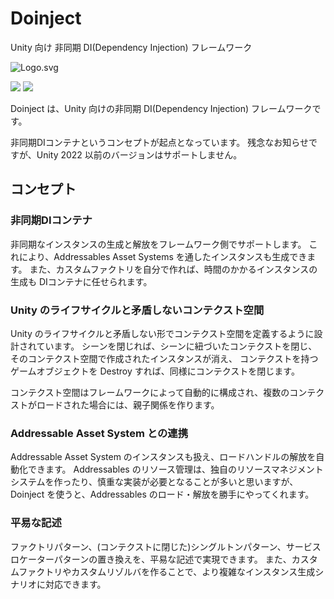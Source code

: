 # Doinject

Unity 向け 非同期 DI(Dependency Injection) フレームワーク

![Logo.svg](Logo.svg)

![](https://img.shields.io/badge/unity-2023.2%20or%20later-green?logo=unity)
![](https://img.shields.io/badge/license-MIT-blue)

Doinject は、Unity 向けの非同期 DI(Dependency Injection) フレームワークです。

非同期DIコンテナというコンセプトが起点となっています。
残念なお知らせですが、Unity 2022 以前のバージョンはサポートしません。

## コンセプト

### 非同期DIコンテナ

非同期なインスタンスの生成と解放をフレームワーク側でサポートします。
これにより、Addressables Asset Systems を通したインスタンスも生成できます。
また、カスタムファクトリを自分で作れば、時間のかかるインスタンスの生成も DIコンテナに任せられます。

### Unity のライフサイクルと矛盾しないコンテクスト空間

Unity のライフサイクルと矛盾しない形でコンテクスト空間を定義するように設計されています。
シーンを閉じれば、シーンに紐づいたコンテクストを閉じ、そのコンテクスト空間で作成されたインスタンスが消え、
コンテクストを持つゲームオブジェクトを Destroy すれば、同様にコンテクストを閉じます。

コンテクスト空間はフレームワークによって自動的に構成され、複数のコンテクストがロードされた場合には、親子関係を作ります。

### Addressable Asset System との連携

Addressable Asset System のインスタンスも扱え、ロードハンドルの解放を自動化できます。
Addressables のリソース管理は、独自のリソースマネジメントシステムを作ったり、慎重な実装が必要となることが多いと思いますが、
Doinject を使うと、Addressables のロード・解放を勝手にやってくれます。

### 平易な記述

ファクトリパターン、(コンテクストに閉じた)シングルトンパターン、サービスロケーターパターンの置き換えを、平易な記述で実現できます。
また、カスタムファクトリやカスタムリゾルバを作ることで、より複雑なインスタンス生成シナリオに対応できます。
